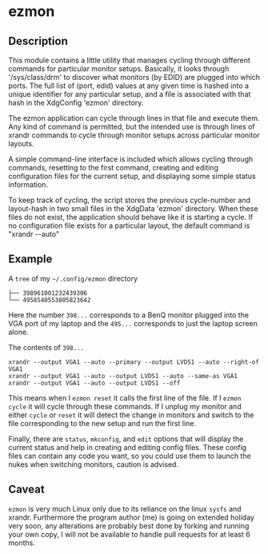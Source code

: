 # ezmon

## Description
This module contains a little utility that manages cycling through different
commands for particular monitor setups. Basically, it looks through
'/sys/class/drm' to discover what monitors (by EDID) are plugged into which
ports. The full list of (port, edid) values at any given time is hashed into a
unique identifier for any particular setup, and a file is associated with that
hash in the XdgConfig 'ezmon' directory.

The ezmon application can cycle through lines in that file and execute them. Any
kind of command is permitted, but the intended use is through lines of xrandr
commands to cycle through monitor setups across particular monitor layouts.

A simple command-line interface is included which allows cycling through
commands, resetting to the first command, creating and editing configuration
files for the current setup, and displaying some simple status information.

To keep track of cycling, the script stores the previous cycle-number and
layout-hash in two small files in the XdgData 'ezmon' directory. When these
files do not exist, the application should behave like it is starting a cycle.
If no configuration file exists for a particular layout, the default command is
"xrandr --auto"

## Example
A `tree` of my `~/.config/ezmon` directory
```
├── 398961001232439306
└── 4958540553805823642
```

Here the number `398...` corresponds to a BenQ monitor plugged into the VGA port
of my laptop and the `495...` corresponds to just the laptop screen alone.

The contents of `398...`
```
xrandr --output VGA1 --auto --primary --output LVDS1 --auto --right-of VGA1
xrandr --output VGA1 --auto --output LVDS1 --auto --same-as VGA1
xrandr --output VGA1 --auto --output LVDS1 --off
```

This means when I `ezmon reset` it calls the first line of the file. If I `ezmon
cycle` it will cycle through these commands. If I unplug my monitor and either
`cycle` or `reset` it will detect the change in monitors and switch to the file
corresponding to the new setup and run the first line.

Finally, there are `status`, `mkconfig`, and `edit` options that will display
the current status and help in creating and editing config files. These config
files can contain any code you want, so you could use them to launch the nukes
when switching monitors, caution is advised.

## Caveat
`ezmon` is very much Linux only due to its reliance on the linux `sysfs` and
xrandr. Furthermore the program author (me) is going on extended holiday very
soon, any alterations are probably best done by forking and running your own
copy, I will not be available to handle pull requests for at least 6 months.

